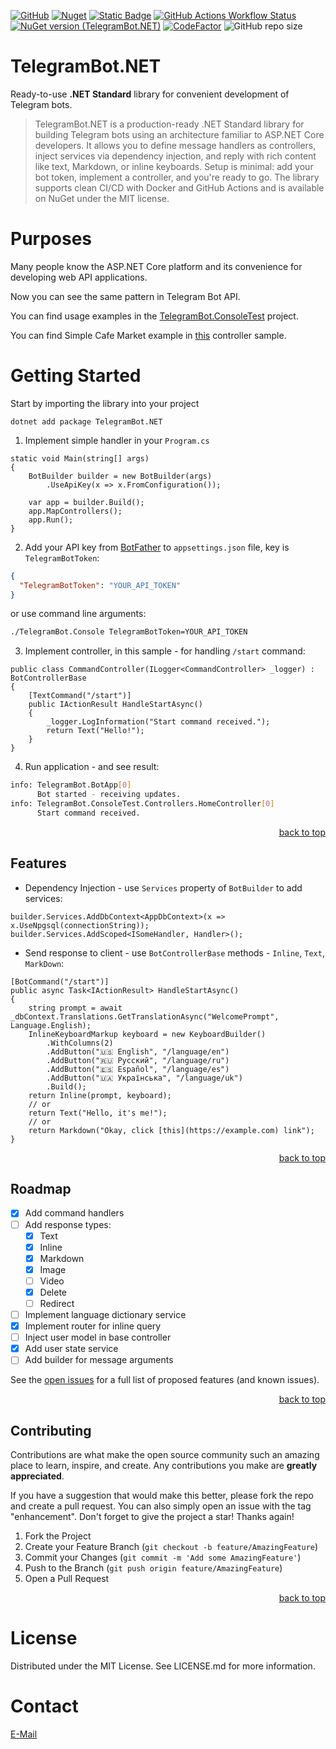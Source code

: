 [![GitHub](https://img.shields.io/github/license/bvdcode/TelegramBot.NET)](https://github.com/bvdcode/TelegramBot.NET/blob/main/LICENSE.md)
[![Nuget](https://img.shields.io/nuget/dt/TelegramBot.NET?color=%239100ff)](https://www.nuget.org/packages/TelegramBot.NET/)
[![Static Badge](https://img.shields.io/badge/fuget-f88445?logo=readme&logoColor=white)](https://www.fuget.org/packages/TelegramBot.NET)
[![GitHub Actions Workflow Status](https://img.shields.io/github/actions/workflow/status/bvdcode/TelegramBot.NET/.github%2Fworkflows%2Fpublish-release.yml)](https://github.com/bvdcode/TelegramBot.NET/actions)
[![NuGet version (TelegramBot.NET)](https://img.shields.io/nuget/v/TelegramBot.NET.svg?label=stable)](https://www.nuget.org/packages/TelegramBot.NET/)
[![CodeFactor](https://www.codefactor.io/repository/github/bvdcode/TelegramBot.NET/badge)](https://www.codefactor.io/repository/github/bvdcode/TelegramBot.NET)
![GitHub repo size](https://img.shields.io/github/repo-size/bvdcode/TelegramBot.NET)

<a id="readme-top"></a>

# TelegramBot.NET

Ready-to-use **.NET Standard** library for convenient development of Telegram bots.

> TelegramBot.NET is a production-ready .NET Standard library for building Telegram bots using an architecture familiar to ASP.NET Core developers. It allows you to define message handlers as controllers, inject services via dependency injection, and reply with rich content like text, Markdown, or inline keyboards. Setup is minimal: add your bot token, implement a controller, and you're ready to go. The library supports clean CI/CD with Docker and GitHub Actions and is available on NuGet under the MIT license.

# Purposes

Many people know the ASP.NET Core platform and its convenience for developing web API applications.

Now you can see the same pattern in Telegram Bot API.

You can find usage examples in the [TelegramBot.ConsoleTest](https://github.com/bvdcode/TelegramBot.NET/tree/main/Sources/TelegramBot.ConsoleTest) project.

You can find Simple Cafe Market example in [this](https://github.com/bvdcode/TelegramBot.NET/blob/main/Sources/TelegramBot.ConsoleTest/Controllers/CafeController.cs) controller sample. 

# Getting Started

Start by importing the library into your project

`dotnet add package TelegramBot.NET`

1. Implement simple handler in your `Program.cs`

```CSharp
static void Main(string[] args)
{
    BotBuilder builder = new BotBuilder(args)
        .UseApiKey(x => x.FromConfiguration());

    var app = builder.Build();
    app.MapControllers();
    app.Run();
}
```

2. Add your API key from [BotFather](https://t.me/BotFather) to `appsettings.json` file, key is `TelegramBotToken`:

```JSON
{
  "TelegramBotToken": "YOUR_API_TOKEN"
}
```

or use command line arguments:

```Bash
./TelegramBot.Console TelegramBotToken=YOUR_API_TOKEN
```

3. Implement controller, in this sample - for handling `/start` command:

```CSharp
public class CommandController(ILogger<CommandController> _logger) : BotControllerBase
{
    [TextCommand("/start")]
    public IActionResult HandleStartAsync()
    {
        _logger.LogInformation("Start command received.");
        return Text("Hello!");
    }
}
```

4. Run application - and see result:

```Bash
info: TelegramBot.BotApp[0]
      Bot started - receiving updates.
info: TelegramBot.ConsoleTest.Controllers.HomeController[0]
      Start command received.
```

<p align="right"><a href="#readme-top">back to top</a></p>

## Features

- Dependency Injection - use `Services` property of `BotBuilder` to add services:

```CSharp
builder.Services.AddDbContext<AppDbContext>(x => x.UseNpgsql(connectionString));
builder.Services.AddScoped<ISomeHandler, Handler>();
```

- Send response to client - use `BotControllerBase` methods - `Inline`, `Text`, `MarkDown`:

```CSharp
[BotCommand("/start")]
public async Task<IActionResult> HandleStartAsync()
{
    string prompt = await _dbContext.Translations.GetTranslationAsync("WelcomePrompt", Language.English);
    InlineKeyboardMarkup keyboard = new KeyboardBuilder()
        .WithColumns(2)
        .AddButton("🇺🇸 English", "/language/en")
        .AddButton("🇷🇺 Русский", "/language/ru")
        .AddButton("🇪🇸 Español", "/language/es")
        .AddButton("🇺🇦 Українська", "/language/uk")
        .Build();
    return Inline(prompt, keyboard);
    // or
    return Text("Hello, it's me!");
    // or
    return Markdown("Okay, click [this](https://example.com) link");
}
```

<p align="right"><a href="#readme-top">back to top</a></p>

## Roadmap

- [x] Add command handlers
- [ ] Add response types:
  - [x] Text
  - [x] Inline
  - [x] Markdown
  - [x] Image
  - [ ] Video
  - [x] Delete
  - [ ] Redirect
- [ ] Implement language dictionary service
- [x] Implement router for inline query
- [ ] Inject user model in base controller
- [x] Add user state service
- [ ] Add builder for message arguments

See the [open issues](https://github.com/BigMakCode/TelegramBot.NET/issues) for a full list of proposed features (and known issues).

<p align="right"><a href="#readme-top">back to top</a></p>

## Contributing

Contributions are what make the open source community such an amazing place to learn, inspire, and create. Any contributions you make are **greatly appreciated**.

If you have a suggestion that would make this better, please fork the repo and create a pull request. You can also simply open an issue with the tag "enhancement".
Don't forget to give the project a star! Thanks again!

1. Fork the Project
2. Create your Feature Branch (`git checkout -b feature/AmazingFeature`)
3. Commit your Changes (`git commit -m 'Add some AmazingFeature'`)
4. Push to the Branch (`git push origin feature/AmazingFeature`)
5. Open a Pull Request

<p align="right"><a href="#readme-top">back to top</a></p>

# License

Distributed under the MIT License. See LICENSE.md for more information.

# Contact

[E-Mail](mailto:github-telegram-bot-net@belov.us)
